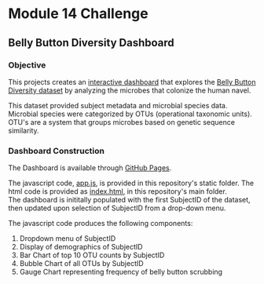 # Module 14 Challenge

## Belly Button Diversity Dashboard

### Objective
This projects creates an [interactive dashboard](https://stephanielabelle.github.io/belly-button-challenge/) that explores the [Belly Button Diversity dataset](https://2u-data-curriculum-team.s3.amazonaws.com/dataviz-classroom/v1.1/14-Interactive-Web-Visualizations/02-Homework/samples.json) by analyzing the microbes that colonize the human navel.  

This dataset provided subject metadata and microbial species data.  Microbial species were categorized by OTUs (operational taxonomic units).  OTU's are a system that groups microbes based on genetic sequence similarity.

### Dashboard Construction

The Dashboard is available through [GitHub Pages](https://stephanielabelle.github.io/belly-button-challenge/).

The javascript code, [app.js](static/js/app.js), is provided in this repository's static folder.  The html code is provided as [index.html](index.html), in this repository's main folder.  
The dashboard is inititally populated with the first SubjectID of the dataset, then updated upon selection of SubjectID from a drop-down menu.

The javascript code produces the following components:
1. Dropdown menu of SubjectID
2. Display of demographics of SubjectID
3. Bar Chart of top 10 OTU counts by SubjectID
4. Bubble Chart of all OTUs by SubjectID
5. Gauge Chart representing frequency of belly button scrubbing

